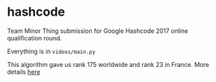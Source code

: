 # hashcode

Team Minor Thing submission for Google Hashcode 2017 online qualification round.

Everything is in `videos/main.py`

This algorithm gave us rank 175 worldwide and rank 23 in France. More details [here](https://medium.com/@clemkoa/google-hashcode-challenge-2017-132066a6bbe6#.p73s3iicc)
